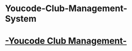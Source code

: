 # Youcode-Club-Management-System
# [-Youcode Club Management-](https://trello.com/invite/b/uj5UGCdy/ATTI78c331b40b3a90d055c5b8f8c838680f5C37E00A/youcode-club-management)

